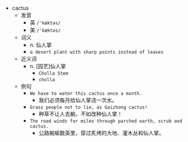 - cactus
  - 发音
    - 英 `/'kæktəs/`
    - 美 `/'kæktəs/`
  - 词义
    - n. 仙人掌
    - `a desert plant with sharp points instead of leaves`
  - 近义词
    - n. [园艺]仙人掌
      - `Cholla Stem`
      - `cholla`
  - 例句
    - `We have to water this cactus once a month.`
      - 我们必须每月给仙人掌浇一次水。
    - `Grass people not to lie, as Gaizhong cactus!`
      - 种草不让人去躺，不如改种仙人掌！
    - `The road winds for miles through parched earth, scrub and cactus.`
      - 公路蜿蜒数英里，穿过炙烤的大地、灌木丛和仙人掌。

